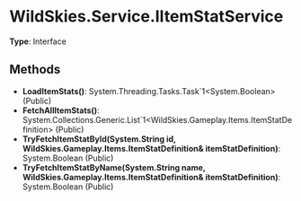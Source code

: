 ﻿# WildSkies.Service.IItemStatService

**Type**: Interface

## Methods

- **LoadItemStats()**: System.Threading.Tasks.Task`1<System.Boolean> (Public)
- **FetchAllItemStats()**: System.Collections.Generic.List`1<WildSkies.Gameplay.Items.ItemStatDefinition> (Public)
- **TryFetchItemStatById(System.String id, WildSkies.Gameplay.Items.ItemStatDefinition& itemStatDefinition)**: System.Boolean (Public)
- **TryFetchItemStatByName(System.String name, WildSkies.Gameplay.Items.ItemStatDefinition& itemStatDefinition)**: System.Boolean (Public)

